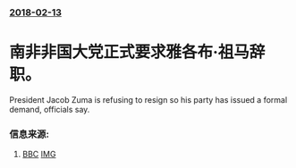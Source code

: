 ### [2018-02-13](/news/2018/02/13/index.md)

##### 
#  南非非国大党正式要求雅各布·祖马辞职。 

President Jacob Zuma is refusing to resign so his party has issued a formal demand, officials say.


### 信息来源:

1. [BBC](http://www.bbc.com/news/world-africa-43046510) [IMG](https://ichef.bbci.co.uk/news/1024/branded_news/164FE/production/_100009319_f77f7825-e049-4df0-b121-fd39bae647ff.jpg)
